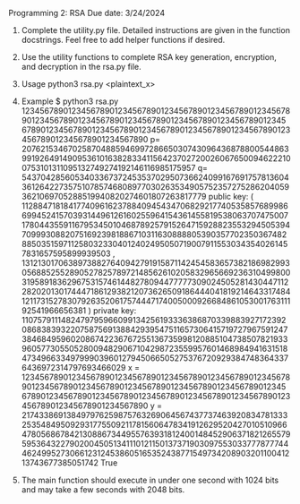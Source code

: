 Programming 2: RSA
Due date: 3/24/2024

1. Complete the utility.py file. Detailed instructions are given in the function docstrings. Feel free to add helper functions if desired.

2. Use the utility functions to complete RSA key generation, encryption, and decryption in the rsa.py file.

3. Usage
   python3 rsa.py <plaintext_x>

4. Example
   $ python3 rsa.py 12345678901234567890123456789012345678901234567890123456789012345678901234567890123456789012345678901234567890123456789012345678901234567890123456789012345678901234567890123456789012345678901234567890
   p= 2076215346702587048859469972866503074309643687880054486399192649149095361016382833411564237027200260676500946222100753101311095132749274192146116985175957
   q= 5437042856053403367372453537029507366240991676917578136043612642273575107857468089770302635349057523572752862040593621069705288519940820274601807263817779
   public key: ( 11288471818417740961623788409454347068292177405358576899866994524157039314496126160255964154361455819538063707475007178044355911679534501046878925791526471592882355329450539470999308820751692398188671031163088880539035770235036748288503515971125803233040124024950507190079115530343540261457831657595899939503 , 1312130170638973882764094279191587114245458365738218698299305688525528905278257897214856261020583296566923631049980031958918362967531574614482780944777773090245052814304471122820201301744471861293821207362650918644404181921464331748412117315278307926352061757444717400500092668486105300176311192541966656381 )
   private key: 11075791114824797959660991342561933363868703398839271723920868383932207587569138842939547511657306415719727967591247384684959602086742236767255136735998120885104738507821933960577305505280094829067104298723559957601468984941631518473496633497999039601279450665052753767209293847483643376436972314797693466029
   x = 12345678901234567890123456789012345678901234567890123456789012345678901234567890123456789012345678901234567890123456789012345678901234567890123456789012345678901234567890123456789012345678901234567890
   y = 2174338691384979762598757632690645674377374639208347813332535484950929317755092117815606478341912629520427010510966478056867842130886734495576393181240014845290637182126557959536432279020045051341110121150137371903097553033777877744462499527306612312453860516535243877154973420890320110041213743677385051742
   True

5. The main function should execute in under one second with 1024 bits and may take a few seconds with 2048 bits.
